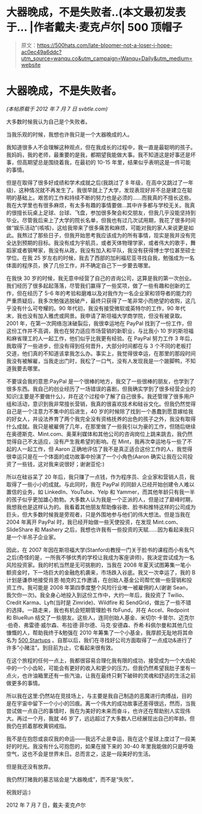 # 大器晚成，不是失败者..(本文最初发表于… |作者戴夫·麦克卢尔| 500 顶帽子

> 原文：<https://500hats.com/late-bloomer-not-a-loser-i-hope-ac0ec49a6ddc?utm_source=wanqu.co&utm_campaign=Wanqu+Daily&utm_medium=website>

# 大器晚成，不是失败者。

*(本帖原载于 2012 年 7 月 7 日 svbtle.com)*

大多数时候我认为自己是个失败者。

当我乐观的时候，我想也许我只是一个大器晚成的人。

我知道很多人不会理解这种观点，但在我成长的过程中，我一直是最聪明的孩子。我妈妈，我的老师，最重要的是我，都期望我能做大事。我不知道这是好事还是坏事，但高期望总是围绕着我，在最初的 10-15 年里，结果似乎表明这是一件可能的事情。

但是在取得了很多好成绩和学术成就之后(我跳过了 8 年级，在高中又跳过了一年级)，这种情况就不再发生了。我很早就上了大学，发现表现好并不总是建立在聪明的基础上。艰苦的工作和持续不断的努力也是必须的……而我真的不擅长这些。我在大学里也有很多麻烦，有太多有趣的事情要做…其中许多都与学校无关。我真的很擅长玩桌上足球、台球、飞盘，参加很多聚会和交朋友，但我几乎没能坚持到毕业。尽管我后来上了大学的院长名单，但我也有过几次试用期，我花了很多时间做“娱乐活动”(咳咳)，这给我带来了很多痛苦和麻烦，可能对我的家人来说更是如此。我熬过了那些日子，但我开始思考我应该成为的所有事情，现实是我并没有完全达到预期的目标。我没有成为宇航员，或者天体物理学家，或者伟大的歌手，舞蹈家或者钢琴家，我没有从政，我没有加入和平队，我没有获得博士学位甚至硕士学位。在我 25 岁左右的时候，我去了西部的加利福尼亚寻找自我，勉强成为一名体面的程序员，换了几份工作，并不确定自己下一步要去哪里。

在我快 30 岁的时候，我无意中经营了自己的咨询公司，这算是我的第一次创业。我们经历了很多起起落落，尽管我们赢得了一些奖项，做了一些有趣和创新的工作，但在经历了 5-6 年的考验和磨难以及对我作为一名企业家和领导者的能力的严重质疑后，我多次勉强逃脱破产，最终只获得了一笔非常小而绝望的收购，这几乎没有什么可夸耀的。90 年代初，我没有接受微软或英特尔的工作，90 年代末，我也没有加入雅虎或网景。我申请了斯坦福大学商学院，但没有被录取。2001 年，在第一次网络泡沫破裂后，我很幸运地在 PayPal 找到了一份工作，但这份工作并不高调，我也在努力适应市场营销的新职业，与比我小 10 岁的斯坦福和麻省理工的人一起工作，他们似乎比我更有经验。在 PayPal 努力工作 3 年后，我取得了一些进步，但没有得到任何晋升，大部分时间都在与 3 个不同的老板打交道，他们真的不知道该拿我怎么办。事实上，我觉得很幸运，在那里的那段时间我没有被解雇，当我走出门时，我松了一口气，没有人发现我是一个跛脚鸭，不知道我要去哪里。

不要误会我的意思:PayPal 是一个很棒的地方，我交了一些很棒的朋友，也学到了很多东西。我自己的创业经历了一场错误的喜剧，但我确实学到了很多经营企业的知识(主要是不要做什么)，并在这个过程中了解了自己很多。我还管理了很多用户组和活动，意识到我非常擅长营销，我真的很喜欢技术和硅谷文化。但我仍然觉得自己是一个注意力不集中的后进生，40 岁的时候除了找到一个愚蠢到愿意嫁给我的好女人，并设法养育了两个我完全没有资格抚养的出色的孩子之外，我没有取得什么成就。我只是被雇佣了几年，在那里做了一些我引以为豪的工作，但随后继续在奥德斯克、Mint.com、奥莱利媒体和其他公司的咨询岗位上跳来跳去，我仍然觉得自己不太适应，没有产生我希望的影响。在 Mint，我再次幸运地与一些了不起的人一起工作，但 Aaron 正确地评估了我不是真正适合这份工作的人，我觉得很幸运只是在一个体面的成功故事中扮演了一个小角色(Aaron 确实让我在公司投资了一些钱，这对我来说很好；谢谢亚伦:)

所以在硅谷呆了 20 年后，我只赚了一点钱，作为程序员、企业家和营销人员，我取得了一些小小的成就。与此同时，我在 PayPal 的同龄人已经开始创建令人难以置信的业务，如 LinkedIn、YouTube、Yelp 和 Yammer，而其他年龄只有我一半的孩子似乎更加雄心勃勃。大多数人认为我是一个正派的人，但是过了巅峰时期，我想我也是这样认为的。我看着其他朋友帮助像谷歌、脸书和推特这样的公司成为巨头，但大多数时候我是旁观者，只是外围地参与他们的伟大想法。但是当我在 2004 年离开 PayPal 时，我已经开始做一些天使投资，在发现 Mint.com、SlideShare 和 Mashery 之后，我想也许我有一些投资的天赋……因为看起来我只是一个半吊子企业家。

因此，在 2007 年因在斯坦福大学(Stanford)教授一门关于脸书的课程而小有名气之后(奇怪的是，一所我不够优秀的学校让我成为客座讲师)，我决定尝试成为一名风险投资家。我的时机当然是无可挑剔的，当我在 2008 年夏天试图筹集一笔小额资金时，下一场巨大的金融危机袭来，市场跌入谷底。我又一次幸运了，我的 B 计划是谦恭地接受肖恩·帕克的工作邀请，在创始人基金公司帮忙做一些营销和投资工作。我可能是 2008 年第四季度整个风险行业唯一被雇佣的人(谢谢 Sean，我欠你一次)。我全身心地投入到这份工作中，大约一年后，我投资了 Twilio、Credit Karma、Lyft(当时是 Zimride)、Wildfire 和 SendGrid，做出了一些不错的选择。一路走来，我也有机会短期管理脸书 fbFund，并在 Accel、Redpoint 和 BlueRun 结交了一些朋友。这些人，连同创始人基金、米切尔·卡普尔、迈克尔·伯奇、弗雷德·威尔森、布拉德·菲尔德、马克·安德森、乔希·科佩尔曼和其他几位慷慨的人，帮助我终于&勉强在 2010 年筹集了一个小基金，我厚颜无耻地将其命名为 [500 Startups](http://500.co) 。自那以后，我们在寻找好公司方面取得了一点成功&进行了许多“小赌注”。到目前为止，它看起来很有效。

在这个旅程的任何一点上，我都很容易合理化我有限的成功，接受成为一个大齿轮中的一个小齿轮，可能会有更好的收入和更少的压力。但我仍然希望我肚子里有一点火，也许油箱里还有一些汽油，让我在最终只剩下破碎的灵魂和舒适的生活之前做更多的事情。

所以我在这里:仍然站在竞技场上，与主要是我自己制造的恶魔进行肉搏战，目的是在宇宙中留下一个小小的凹痕。离一个伟大的成功故事还差得很远，然而，当我尝试做一点自己的事情时，我在为美好的未来而奋斗，也许还在帮助别人实现伟大。再过一个月，我就 46 岁了，远远超过了大多数人已经展现出自己的年龄。但我仍在抓着那枚黄铜戒指。

我不是在抱怨或哀叹我的命运——我远不止是幸运，我在这个星球上度过了一段美好的时光。我没有什么可抱怨的，如果在接下来的 30-40 年里我能做的只是呼吸空气，这也不会是世界末日。总而言之，这是一段美好的生活。

但是我还没有放弃。

我仍然打赌我的墓志铭会是“大器晚成”，而不是“失败”。

祝我好运:)

2012 年 7 月 7 日，戴夫·麦克卢尔